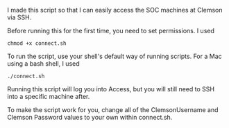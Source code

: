 I made this script so that I can easily access the SOC machines at Clemson via SSH.

Before running this for the first time, you need to set permissions. I used 
```
chmod +x connect.sh
```

To run the script, use your shell's default way of running scripts. For a Mac using a bash shell, I used 
```
./connect.sh
```


Running this script will log you into Access, but you will still need to SSH into a specific machine after.

To make the script work for you, change all of the ClemsonUsername and Clemson Password values to your own within connect.sh.
